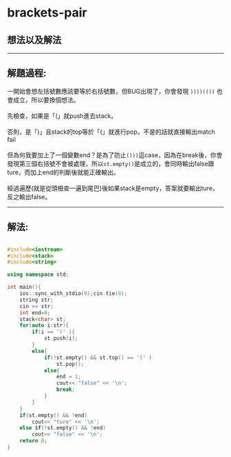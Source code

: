 # brackets-pair
## 想法以及解法
------------
## 解題過程:
一開始會想左括號數應該要等於右括號數，但BUG出現了，你會發現 `))))((((` 也會成立，所以要換個想法。
<br>
<br>
先檢查，如果是「(」就push進去stack。
<br>
<br>
否則，是「)」且stack的top等於「(」就進行pop，不是的話就直接輸出match fail
<br><br>
但為何我要加上了一個變數end？是為了防止`()))`這case，因為在break後，你會發現第三個右括號不會被處理，所以`st.empty()`是成立的，會同時輸出false跟ture，而加上end的判斷後就能正確輸出。
<br>
<br>
經過遍歷(就是從頭檢查一遍到尾巴)後如果stack是empty，答案就要輸出ture，反之輸出false。

------------
## 解法:
```cpp

#include<iostream>
#include<stack>
#include<string>

using namespace std;

int main(){
	ios::sync_with_stdio(0);cin.tie(0);
	string str; 
	cin >> str;
	int end=0;
	stack<char> st;
	for(auto i:str){
		if(i == '(' ){
			st.push(i);
		}
		else{
			if(!st.empty() && st.top() == '(' )
				st.pop();
			else{
				end = 1;
				cout<< "false" << '\n';
				break;
			}
		}
	}
	if(st.empty() && !end)
		cout<< "ture" << '\n';
	else if(!st.empty() && !end)
		cout<< "false" << '\n';
	return 0;
}
```
